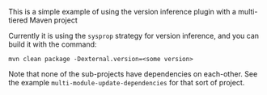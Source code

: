 This is a simple example of using the version inference plugin with a 
multi-tiered Maven project

Currently it is using the `sysprop` strategy for version inference, and you can
build it with the command:

    mvn clean package -Dexternal.version=<some version>
    
Note that none of the sub-projects have dependencies on each-other. See the 
example `multi-module-update-dependencies` for that sort of project.

